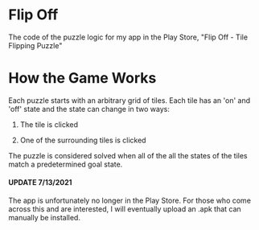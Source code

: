 # Flip Off
The code of the puzzle logic for my app in the Play Store, "Flip Off - Tile Flipping Puzzle"

# How the Game Works
Each puzzle starts with an arbitrary grid of tiles. Each tile has an 'on' and 'off' state and the state can change in two ways:

1. The tile is clicked

2. One of the surrounding tiles is clicked

The puzzle is considered solved when all of the all the states of the tiles match a predetermined goal state.

#### UPDATE 7/13/2021
The app is unfortunately no longer in the Play Store. For those who come across this and are interested, I will eventually upload an .apk that can manually be installed. 
